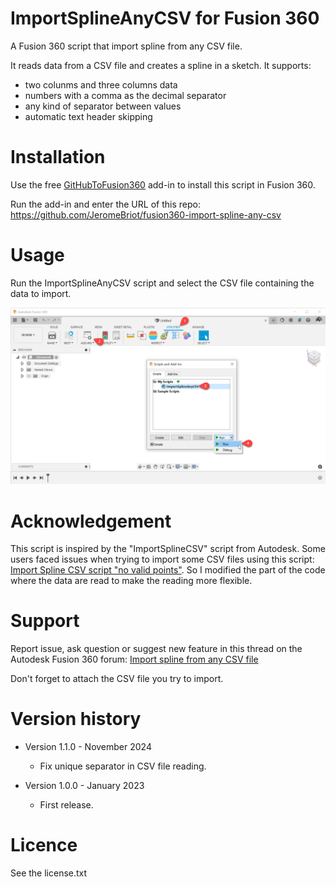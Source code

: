 # ImportSplineAnyCSV for Fusion 360
A Fusion 360 script that import spline from any CSV file.

It reads data from a CSV file and creates a spline in a sketch. It supports:

- two colunms and three columns data
- numbers with a comma as the decimal separator
- any kind of separator between values
- automatic text header skipping

# Installation
Use the free [GitHubToFusion360](https://apps.autodesk.com/FUSION/en/Detail/Index?id=789800822168335025&os=Win64) add-in to install this script in Fusion 360.

Run the add-in and enter the URL of this repo: https://github.com/JeromeBriot/fusion360-import-spline-any-csv

# Usage

Run the ImportSplineAnyCSV script and select the CSV file containing the data to import.

![](/images/ImportSplineAnyCSV.png)

# Acknowledgement

This script is inspired by the "ImportSplineCSV" script from Autodesk. Some users faced issues when trying to import some CSV files using this script: [Import Spline CSV script "no valid points"](https://forums.autodesk.com/t5/fusion-360-support/import-spline-csv-script-quot-no-valid-points-quot/m-p/11702439). So I modified the part of the code where the data are read to make the reading more flexible.

# Support

Report issue, ask question or suggest new feature in this thread on the Autodesk Fusion 360 forum: [Import spline from any CSV file](https://forums.autodesk.com/t5/fusion-360-api-and-scripts/script-importsplineanycsv/m-p/11708665)

Don't forget to attach the CSV file you try to import.

# Version history
- Version 1.1.0 - November 2024
  - Fix unique separator in CSV file reading.
  
- Version 1.0.0 - January 2023
  - First release.


# Licence
See the license.txt
